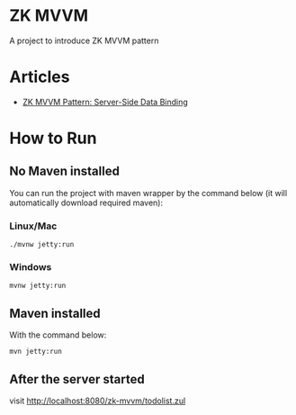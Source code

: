 # ZK MVVM 
A project to introduce ZK MVVM pattern

# Articles
* [ZK MVVM Pattern: Server-Side Data Binding](https://dzone.com/articles/zk-mvvm-approach-server-side-data-binding)

# How to Run
## No Maven installed
You can run the project with maven wrapper by the command below (it will automatically download required maven):

### Linux/Mac
`./mvnw jetty:run`
### Windows
`mvnw jetty:run`

## Maven installed
With the command below:

`mvn jetty:run`

## After the server started
visit [http://localhost:8080/zk-mvvm/todolist.zul](http://localhost:8080/zk-mvvm/todolist.zul)